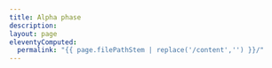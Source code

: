 ```yaml
---
title: Alpha phase
description:
layout: page
eleventyComputed:
  permalink: "{{ page.filePathStem | replace('/content','') }}/"
---
```

